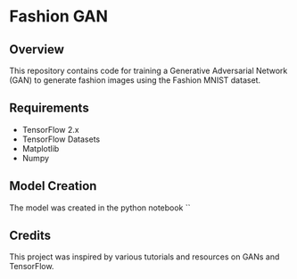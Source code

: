 # Fashion GAN

## Overview

This repository contains code for training a Generative Adversarial Network (GAN) to generate fashion images using the Fashion MNIST dataset.

## Requirements

- TensorFlow 2.x
- TensorFlow Datasets
- Matplotlib
- Numpy

## Model Creation

The model was created in the python notebook
``

## Credits

This project was inspired by various tutorials and resources on GANs and TensorFlow.
